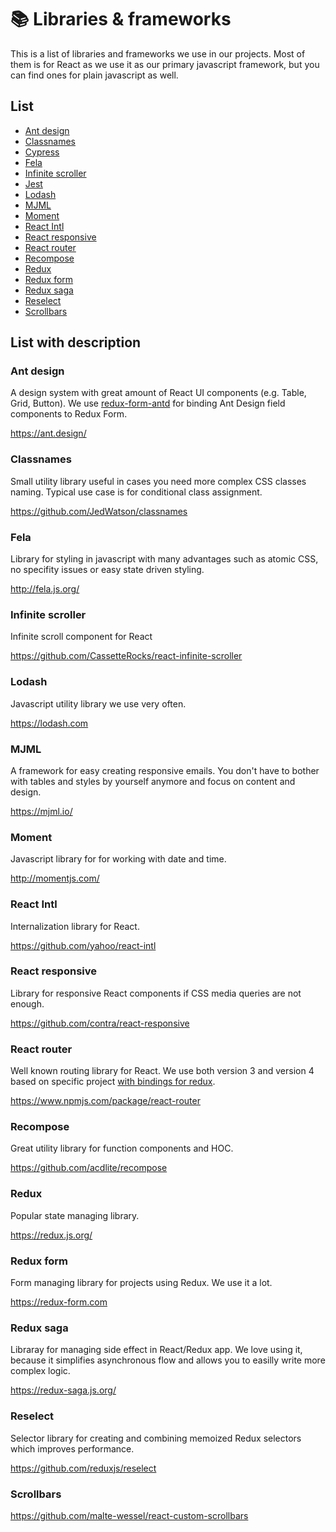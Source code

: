 # 📚 Libraries & frameworks

This is a list of libraries and frameworks we use in our projects. Most of them is for React as we use it as our primary javascript framework, but you can find ones for plain javascript as well.

## List

 - [Ant design](#ant-design)
 - [Classnames](#classnames)
 - [Cypress](libraries/Cypress.md)
 - [Fela](#fela)
 - [Infinite scroller](#infinite-scroller)
 - [Jest](libraries/Jest.md)
 - [Lodash](#lodash)
 - [MJML](#mjml)
 - [Moment](#moment)
 - [React Intl](#react-intl)
 - [React responsive](#react-responsive)
 - [React router](#react-router)
 - [Recompose](#recompose)
 - [Redux](#redux)
 - [Redux form](#redux-form)
 - [Redux saga](#redux-saga)
 - [Reselect](#reselect)
 - [Scrollbars](#scrollbars)

## List with description

### Ant design

A design system with great amount of React UI components (e.g. Table, Grid, Button). We use [redux-form-antd](https://www.npmjs.com/package/redux-form-antd) for binding Ant Design field components to Redux Form.

https://ant.design/

### Classnames

Small utility library useful in cases you need more complex CSS classes naming. Typical use case is for conditional class assignment.

https://github.com/JedWatson/classnames

### Fela

Library for styling in javascript with many advantages such as atomic CSS, no specifity issues or easy state driven styling.

http://fela.js.org/

### Infinite scroller

Infinite scroll component for React

https://github.com/CassetteRocks/react-infinite-scroller

### Lodash

Javascript utility library we use very often.

https://lodash.com

### MJML

A framework for easy creating responsive emails. You don't have to bother with tables and styles by yourself anymore and focus on content and design.

https://mjml.io/

### Moment

Javascript library for for working with date and time.

http://momentjs.com/

### React Intl

Internalization library for React.

https://github.com/yahoo/react-intl

### React responsive

Library for responsive React components if CSS media queries are not enough.

https://github.com/contra/react-responsive

### React router

Well known routing library for React. We use both version 3 and version 4 based on specific project [with bindings for redux](https://github.com/supasate/connected-react-router).

https://www.npmjs.com/package/react-router

### Recompose

Great utility library for function components and HOC.

https://github.com/acdlite/recompose

### Redux

Popular state managing library.

https://redux.js.org/

### Redux form

Form managing library for projects using Redux. We use it a lot.

https://redux-form.com

### Redux saga

Libraray for managing side effect in React/Redux app. We love using it, because it simplifies asynchronous flow and allows you to easilly write more complex logic.

https://redux-saga.js.org/

### Reselect

Selector library for creating and combining memoized Redux selectors which improves performance.

https://github.com/reduxjs/reselect

### Scrollbars

https://github.com/malte-wessel/react-custom-scrollbars
